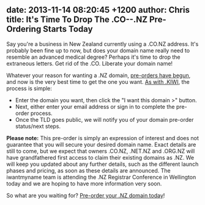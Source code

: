 date: 2013-11-14 08:20:45 +1200
author: Chris
title: It's Time To Drop The .CO--.NZ Pre-Ordering Starts Today
----

<!-- excerpt -->

Say you're a business in New Zealand currently using a .CO.NZ address. It's probably been fine up to now, but does your domain name really need to resemble an advanced medical degree? Perhaps it's time to drop the extraneous letters. Get rid of the .CO. Liberate your domain name!

<!-- /excerpt -->

Whatever your reason for wanting a .NZ domain, [pre-orders have begun](https://iwantmyname.com/domains/dot-nz), and now is the very best time to get the one you want. [As with .KIWI](https://iwantmyname.com/blog/2013/11/pre-orders-now-open-for-kiwimore-gtlds-coming-soon.html), the process is simple:

+ Enter the domain you want, then click the "I want this domain >" button.
+ Next, either enter your email address or sign in to complete the pre-order process.
+ Once the TLD goes public, we will notify you of your domain pre-order status/next steps.

**Please note:** This pre-order is simply an expression of interest and does not guarantee that you will secure your desired domain name. Exact details are still to come, but we expect that owners .CO.NZ, .NET.NZ and .ORG.NZ will have grandfathered first access to claim their existing domains as .NZ. We will keep you updated about any further details, such as the different launch phases and pricing, as soon as these details are announced. The iwantmyname team is attending the .NZ Registrar Conference in Wellington today and we are hoping to have more information very soon.

So what are you waiting for? [Pre-order your .NZ domain today](https://iwantmyname.com/domains/dot-nz)!
